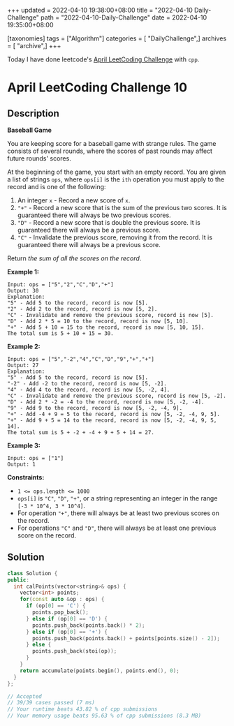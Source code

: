 +++
updated = 2022-04-10 19:38:00+08:00
title = "2022-04-10 Daily-Challenge"
path = "2022-04-10-Daily-Challenge"
date = 2022-04-10 19:35:00+08:00

[taxonomies]
tags = ["Algorithm"]
categories = [ "DailyChallenge",]
archives = [ "archive",]
+++

Today I have done leetcode's [April LeetCoding Challenge](https://leetcode.com/problems/baseball-game/) with `cpp`.

<!-- more -->

# April LeetCoding Challenge 10

## Description

**Baseball Game**

You are  keeping score for a baseball game with strange rules. The game consists  of several rounds, where the scores of past rounds may affect future  rounds' scores.

At the beginning of the game, you start with an empty record. You are given a list of strings `ops`, where `ops[i]` is the `ith` operation you must apply to the record and is one of the following:

1. An integer `x` - Record a new score of `x`.
2. `"+"` - Record a new score that is the sum of the previous two scores. It is guaranteed there will always be two previous scores.
3. `"D"` - Record a new score that is double the previous score. It is guaranteed there will always be a previous score.
4. `"C"` - Invalidate the previous score, removing it from the record. It is guaranteed there will always be a previous score.

Return *the sum of all the scores on the record*.

 

**Example 1:**

```
Input: ops = ["5","2","C","D","+"]
Output: 30
Explanation:
"5" - Add 5 to the record, record is now [5].
"2" - Add 2 to the record, record is now [5, 2].
"C" - Invalidate and remove the previous score, record is now [5].
"D" - Add 2 * 5 = 10 to the record, record is now [5, 10].
"+" - Add 5 + 10 = 15 to the record, record is now [5, 10, 15].
The total sum is 5 + 10 + 15 = 30.
```

**Example 2:**

```
Input: ops = ["5","-2","4","C","D","9","+","+"]
Output: 27
Explanation:
"5" - Add 5 to the record, record is now [5].
"-2" - Add -2 to the record, record is now [5, -2].
"4" - Add 4 to the record, record is now [5, -2, 4].
"C" - Invalidate and remove the previous score, record is now [5, -2].
"D" - Add 2 * -2 = -4 to the record, record is now [5, -2, -4].
"9" - Add 9 to the record, record is now [5, -2, -4, 9].
"+" - Add -4 + 9 = 5 to the record, record is now [5, -2, -4, 9, 5].
"+" - Add 9 + 5 = 14 to the record, record is now [5, -2, -4, 9, 5, 14].
The total sum is 5 + -2 + -4 + 9 + 5 + 14 = 27.
```

**Example 3:**

```
Input: ops = ["1"]
Output: 1
```

 

**Constraints:**

- `1 <= ops.length <= 1000`
- `ops[i]` is `"C"`, `"D"`, `"+"`, or a string representing an integer in the range `[-3 * 10^4, 3 * 10^4]`.
- For operation `"+"`, there will always be at least two previous scores on the record.
- For operations `"C"` and `"D"`, there will always be at least one previous score on the record.

## Solution

``` cpp
class Solution {
public:
  int calPoints(vector<string>& ops) {
    vector<int> points;
    for(const auto &op : ops) {
      if (op[0] == 'C') {
        points.pop_back();
      } else if (op[0] == 'D') {
        points.push_back(points.back() * 2);
      } else if (op[0] == '+') {
        points.push_back(points.back() + points[points.size() - 2]);
      } else {
        points.push_back(stoi(op));
      }
    }
    return accumulate(points.begin(), points.end(), 0);
  }
};

// Accepted
// 39/39 cases passed (7 ms)
// Your runtime beats 43.82 % of cpp submissions
// Your memory usage beats 95.63 % of cpp submissions (8.3 MB)
```
